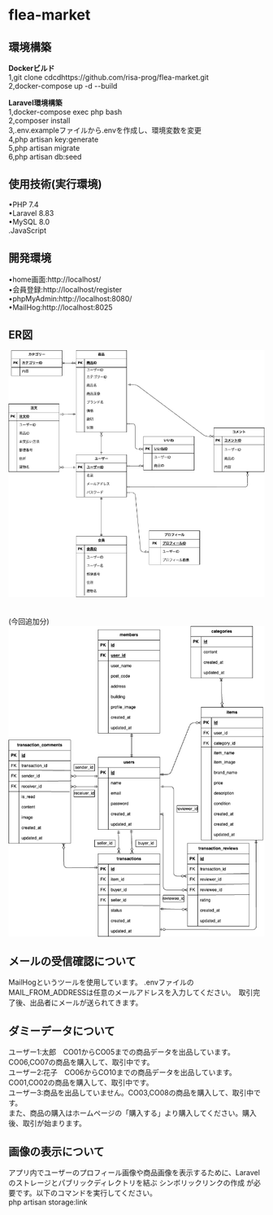 # flea-market

## 環境構築

**Dockerビルド**</br>
1,git clone cdcdhttps://github.com/risa-prog/flea-market.git<br/>
2,docker-compose up -d --build

**Laravel環境構築**</br>
1,docker-compose exec php bash<br/>
2,composer install<br/>
3,.env.exampleファイルから.envを作成し、環境変数を変更<br/>
4,php artisan key:generate<br/>
5,php artisan migrate<br/>
6,php artisan db:seed<br/>

## 使用技術(実行環境)

•PHP 7.4<br/>
•Laravel 8.83<br/>
•MySQL 8.0<br/>
.JavaScript</br>

## 開発環境

•home画面:http://localhost/<br/>
•会員登録:http://localhost/register</br>
•phpMyAdmin:http://localhost:8080/</br>
•MailHog:http://localhost:8025

## ER図

![](./flea-market.drawio.png)</br>
</br></br>
(今回追加分)</br>
![](./flea-market2.drawio.png)

## メールの受信確認について

MailHogというツールを使用しています。
.envファイルのMAIL_FROM_ADDRESSは任意のメールアドレスを入力してください。　取引完了後、出品者にメールが送られてきます。

## ダミーデータについて

ユーザー1:太郎　CO01からCO05までの商品データを出品しています。CO06,CO07の商品を購入して、取引中です。<br>
ユーザー2:花子　CO06からCO10までの商品データを出品しています。CO01,CO02の商品を購入して、取引中です。</br>
ユーザー3:商品を出品していません。CO03,CO08の商品を購入して、取引中です。</br>
また、商品の購入はホームページの「購入する」より購入してください。購入後、取引が始まります。

## 画像の表示について

アプリ内でユーザーのプロフィール画像や商品画像を表示するために、Laravel のストレージとパブリックディレクトリを結ぶ シンボリックリンクの作成 が必要です。以下のコマンドを実行してください。</br>
php artisan storage:link

